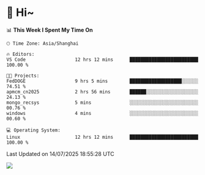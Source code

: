 # 👋 Hi~

<!--START_SECTION:waka-->
📊 **This Week I Spent My Time On** 

```text
🕑︎ Time Zone: Asia/Shanghai

🔥 Editors: 
VS Code                  12 hrs 12 mins      █████████████████████████   100.00 % 

🐱‍💻 Projects: 
FedDOGE                  9 hrs 5 mins        ███████████████████░░░░░░   74.51 % 
apmcm_cn2025             2 hrs 56 mins       ██████░░░░░░░░░░░░░░░░░░░   24.13 % 
mongo_recsys             5 mins              ░░░░░░░░░░░░░░░░░░░░░░░░░   00.76 % 
windows                  4 mins              ░░░░░░░░░░░░░░░░░░░░░░░░░   00.60 % 

💻 Operating System: 
Linux                    12 hrs 12 mins      █████████████████████████   100.00 % 
```


 Last Updated on 14/07/2025 18:55:28 UTC
<!--END_SECTION:waka-->

![](https://komarev.com/ghpvc/?username=lvdongyi&label=Profile%20views&color=0e75b6&style=flat)
<!---
lvdongyi/lvdongyi is a ✨ special ✨ repository because its `README.md` (this file) appears on your GitHub profile.
You can click the Preview link to take a look at your changes.
--->
